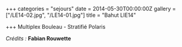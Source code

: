 +++
categories = "sejours"
date = 2014-05-30T00:00:00Z
gallery = ["/LE14-02.jpg", "/LE14-01.jpg"]
title = "Bahut LIE14"

+++
Multiplex Bouleau - Stratifié Polaris

_Crédits :_ **Fabian Rouwette**